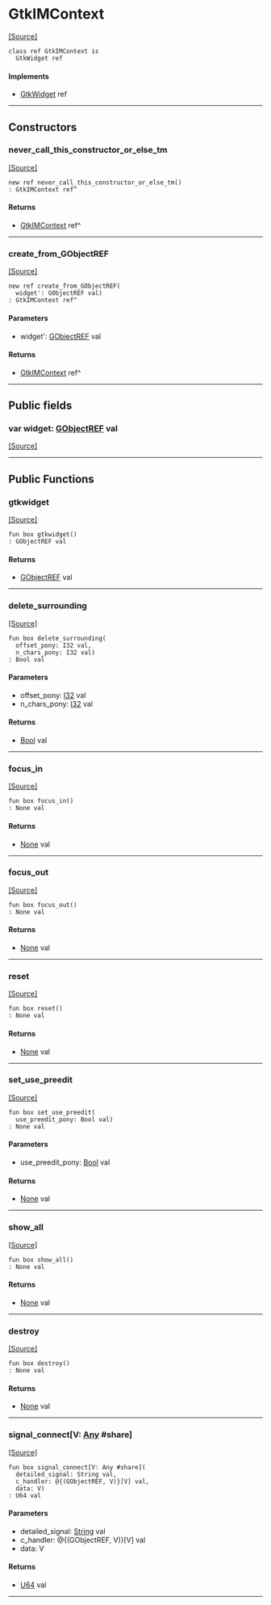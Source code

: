 # GtkIMContext
<span class="source-link">[[Source]](src/gtk3/GtkIMContext.md#L6)</span>
```pony
class ref GtkIMContext is
  GtkWidget ref
```

#### Implements

* [GtkWidget](gtk3-GtkWidget.md) ref

---

## Constructors

### never_call_this_constructor_or_else_tm
<span class="source-link">[[Source]](src/gtk3/GtkIMContext.md#L10)</span>


```pony
new ref never_call_this_constructor_or_else_tm()
: GtkIMContext ref^
```

#### Returns

* [GtkIMContext](gtk3-GtkIMContext.md) ref^

---

### create_from_GObjectREF
<span class="source-link">[[Source]](src/gtk3/GtkIMContext.md#L13)</span>


```pony
new ref create_from_GObjectREF(
  widget': GObjectREF val)
: GtkIMContext ref^
```
#### Parameters

*   widget': [GObjectREF](gtk3-..-gobject-GObjectREF.md) val

#### Returns

* [GtkIMContext](gtk3-GtkIMContext.md) ref^

---

## Public fields

### var widget: [GObjectREF](gtk3-..-gobject-GObjectREF.md) val
<span class="source-link">[[Source]](src/gtk3/GtkIMContext.md#L7)</span>



---

## Public Functions

### gtkwidget
<span class="source-link">[[Source]](src/gtk3/GtkIMContext.md#L9)</span>


```pony
fun box gtkwidget()
: GObjectREF val
```

#### Returns

* [GObjectREF](gtk3-..-gobject-GObjectREF.md) val

---

### delete_surrounding
<span class="source-link">[[Source]](src/gtk3/GtkIMContext.md#L19)</span>


```pony
fun box delete_surrounding(
  offset_pony: I32 val,
  n_chars_pony: I32 val)
: Bool val
```
#### Parameters

*   offset_pony: [I32](builtin-I32.md) val
*   n_chars_pony: [I32](builtin-I32.md) val

#### Returns

* [Bool](builtin-Bool.md) val

---

### focus_in
<span class="source-link">[[Source]](src/gtk3/GtkIMContext.md#L26)</span>


```pony
fun box focus_in()
: None val
```

#### Returns

* [None](builtin-None.md) val

---

### focus_out
<span class="source-link">[[Source]](src/gtk3/GtkIMContext.md#L29)</span>


```pony
fun box focus_out()
: None val
```

#### Returns

* [None](builtin-None.md) val

---

### reset
<span class="source-link">[[Source]](src/gtk3/GtkIMContext.md#L43)</span>


```pony
fun box reset()
: None val
```

#### Returns

* [None](builtin-None.md) val

---

### set_use_preedit
<span class="source-link">[[Source]](src/gtk3/GtkIMContext.md#L58)</span>


```pony
fun box set_use_preedit(
  use_preedit_pony: Bool val)
: None val
```
#### Parameters

*   use_preedit_pony: [Bool](builtin-Bool.md) val

#### Returns

* [None](builtin-None.md) val

---

### show_all
<span class="source-link">[[Source]](src/gtk3/GtkWidget.md#L4)</span>


```pony
fun box show_all()
: None val
```

#### Returns

* [None](builtin-None.md) val

---

### destroy
<span class="source-link">[[Source]](src/gtk3/GtkWidget.md#L10)</span>


```pony
fun box destroy()
: None val
```

#### Returns

* [None](builtin-None.md) val

---

### signal_connect\[V: [Any](builtin-Any.md) #share\]
<span class="source-link">[[Source]](src/gtk3/GtkWidget.md#L13)</span>


```pony
fun box signal_connect[V: Any #share](
  detailed_signal: String val,
  c_handler: @{(GObjectREF, V)}[V] val,
  data: V)
: U64 val
```
#### Parameters

*   detailed_signal: [String](builtin-String.md) val
*   c_handler: @{(GObjectREF, V)}[V] val
*   data: V

#### Returns

* [U64](builtin-U64.md) val

---


